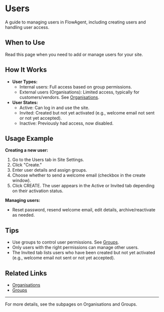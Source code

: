 # Users

A guide to managing users in FlowAgent, including creating users and handling user access.

## When to Use
Read this page when you need to add or manage users for your site.

## How It Works
- **User Types:**
  - Internal users: Full access based on group permissions.
  - External users (Organisations): Limited access, typically for customers/vendors. See [Organisations](organisations.md).
- **User States:**
  - Active: Can log in and use the site.
  - Invited: Created but not yet activated (e.g., welcome email not sent or not yet accepted).
  - Inactive: Previously had access, now disabled.

## Usage Example
**Creating a new user:**
1. Go to the Users tab in Site Settings.
2. Click "Create."
3. Enter user details and assign groups.
4. Choose whether to send a welcome email (checkbox in the create window).
5. Click CREATE. The user appears in the Active or Invited tab depending on their activation status.

**Managing users:**
- Reset password, resend welcome email, edit details, archive/reactivate as needed.

## Tips
- Use groups to control user permissions. See [Groups](groups.md).
- Only users with the right permissions can manage other users.
- The Invited tab lists users who have been created but not yet activated (e.g., welcome email not sent or not yet accepted).

## Related Links
- [Organisations](organisations.md)
- [Groups](groups.md)
---

For more details, see the subpages on Organisations and Groups.
